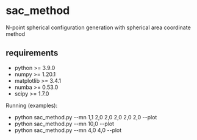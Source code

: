 # sac_method
N-point spherical configuration generation with spherical area coordinate method

## requirements
- python >= 3.9.0
- numpy >= 1.20.1
- matplotlib >= 3.4.1
- numba >= 0.53.0
- scipy >= 1.7.0

Running (examples):
- python sac_method.py --mn 1,1 2,0 2,0 2,0 2,0 2,0 --plot
- python sac_method.py --mn 10,0 --plot
- python sac_method.py --mn 4,0 4,0 --plot
